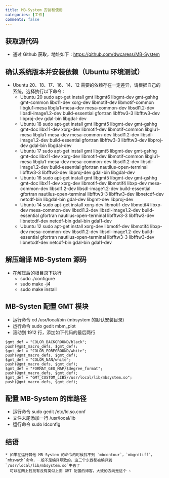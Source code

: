 ```yaml
---
title: MB-System 安装和使用
categories: [工作]
comments: false
---
```


## 获取源代码
  * 通过 Github 获取，地址如下：https://github.com/dwcaress/MB-System
  
## 确认系统版本并安装依赖（Ubuntu 环境测试）
  * Ubuntu 20、18、17、16、14、12 需要的依赖存在一定差异，请根据自己的系统，选择执行以下命令：
    * Ubuntu 20   sudo apt-get install gmt libgmt6 libgmt-dev gmt-gshhg gmt-common libx11-dev xorg-dev libmotif-dev libmotif-common libglu1-mesa libglu1-mesa-dev mesa-common-dev libsdl1.2-dev libsdl-image1.2-dev build-essential gfortran libfftw3-3 libfftw3-dev libproj-dev gdal-bin libgdal-dev
    * Ubuntu 18   sudo apt-get install gmt libgmt5 libgmt-dev gmt-gshhg gmt-doc libx11-dev xorg-dev libmotif-dev libmotif-common libglu1-mesa libglu1-mesa-dev mesa-common-dev libsdl1.2-dev libsdl-image1.2-dev build-essential gfortran libfftw3-3 libfftw3-dev libproj-dev gdal-bin libgdal-dev
    * Ubuntu 17   sudo apt-get install gmt libgmt5 libgmt-dev gmt-gshhg gmt-doc libx11-dev xorg-dev libmotif-dev libmotif-common libglu1-mesa libglu1-mesa-dev mesa-common-dev libsdl1.2-dev libsdl-image1.2-dev build-essential gfortran nautilus-open-terminal libfftw3-3 libfftw3-dev libproj-dev gdal-bin libgdal-dev
    * Ubuntu 16   sudo apt-get install gmt libgmt5 libgmt-dev gmt-gshhg gmt-doc libx11-dev xorg-dev libmotif-dev libmotif4 libxp-dev mesa-common-dev libsdl1.2-dev libsdl-image1.2-dev build-essential gfortran nautilus-open-terminal libfftw3-3 libfftw3-dev libnetcdf-dev netcdf-bin libgdal-bin gdal-dev libgmt-dev libproj-dev
    * Ubuntu 14   sudo apt-get install xorg-dev libmotif-dev libmotif4 libxp-dev mesa-common-dev libsdl1.2-dev libsdl-image1.2-dev build-essential gfortran nautilus-open-terminal libfftw3-3 libfftw3-dev libnetcdf-dev netcdf-bin gdal-bin gdal1-dev
    * Ubuntu 12   sudo apt-get install xorg-dev libmotif-dev libmotif4 libxp-dev mesa-common-dev libsdl1.2-dev libsdl-image1.2-dev build-essential gfortran nautilus-open-terminal libfftw3-3 libfftw3-dev libnetcdf-dev netcdf-bin gdal-bin gdal1-dev
    
## 解压编译 MB-System 源码
  * 在解压后的根目录下执行
    * sudo ./configure
    * sudo make -j4
    * sudo make install
    
## MB-Systen 配置 GMT 模块
  * 运行命令 cd /usr/local/bin   (mbsystem 的默认安装目录)
  * 运行命令 sudo gedit mbm_plot
  * 滚动到 1912 行，添加如下代码的最后两行
  ```
  $gmt_def = "COLOR_BACKGROUND/black";
  push(@gmt_macro_defs, $gmt_def);
  $gmt_def = "COLOR_FOREGROUND/white";
  push(@gmt_macro_defs, $gmt_def);
  $gmt_def = "COLOR_NAN/white";
  push(@gmt_macro_defs, $gmt_def);
  $gmt_def = "FORMAT_GEO_MAP/$degree_format";
  push(@gmt_macro_defs, $gmt_def);
  $gmt_def = "GMT_CUSTOM_LIBS//usr/local/lib/mbsystem.so";
  push(@gmt_macro_defs, $gmt_def);
  ```
  
 ## 配置 MB-System 的库路径
  * 运行命令 sudo gedit /etc/ld.so.conf
  * 文件末尾添加一行 /usr/local/lib
  * 运行命令 sudo ldconfig
  
  ## 结语
    * 如果在运行其他 MB-System 的命令的时候找不到 `mbcontour`，`mbgrdtiff`，`mbswath`命令，一般不是编译导致的，这三个东西都被编译到 `/usr/local/lib/mbsystem.so`中去了
      可以在网上找找有没有类似上面 GMT 配置的博客，大致的方向是这个 ~
  
  
